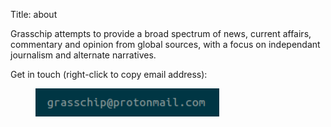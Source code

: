 Title: about

Grasschip attempts to provide a broad spectrum of news, current affairs, commentary and opinion from global sources, with a focus on independant journalism and alternate narratives.

Get in touch (right-click to copy email address):

<figure>
	<a href="mailto:grasschip@protonmail.com" title="grasschip at protonmail dot com" target="_blank">
		<img src='../images/email.png' alt='grasschip at protonmail dot com' width="294" height="45" />
	</a>
</figure>
